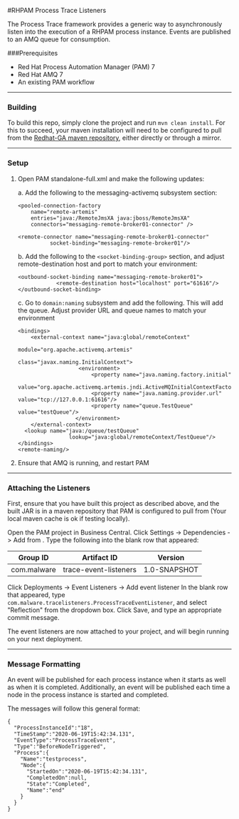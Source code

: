 #RHPAM Process Trace Listeners

The Process Trace framework provides a generic way to asynchronously listen into the execution of a 
RHPAM process instance. Events are published to an AMQ queue for consumption.

###Prerequisites
- Red Hat Process Automation Manager (PAM) 7
- Red Hat AMQ 7
- An existing PAM workflow

---
### Building

To build this repo, simply clone the project and run `mvn clean install`. 
For this to succeed, your maven installation will need to be configured to pull from 
the [Redhat-GA maven repository](https://access.redhat.com/maven-repository), either directly or through a mirror.

---
### Setup 
1. Open PAM standalone-full.xml and make the following updates:

    a. Add the following to the messaging-activemq subsystem section:
    ```
    <pooled-connection-factory   
        name="remote-artemis" 
        entries="java:/RemoteJmsXA java:jboss/RemoteJmsXA"  
        connectors="messaging-remote-broker01-connector" />
    
    <remote-connector name="messaging-remote-broker01-connector"            
              socket-binding="messaging-remote-broker01"/>
    ```
    
    b. Add the following to the `<socket-binding-group>` section, and adjust remote-destination host and port to match your environment:
    ```
    <outbound-socket-binding name="messaging-remote-broker01">
                <remote-destination host="localhost" port="61616"/>
    </outbound-socket-binding>
    ```
   
   c. Go to `domain:naming` subsystem and add the following. This will add the queue. Adjust provider URL and queue names to match your environment
    ````
    <bindings>
        <external-context name="java:global/remoteContext"           
                                    module="org.apache.activemq.artemis" 
                                        class="javax.naming.InitialContext">
                       <environment>
                           <property name="java.naming.factory.initial"     
                             value="org.apache.activemq.artemis.jndi.ActiveMQInitialContextFactory"/>
                           <property name="java.naming.provider.url" value="tcp://127.0.0.1:61616"/>
                           <property name="queue.TestQueue" value="testQueue"/>
                      </environment>
        </external-context>
      <lookup name="java:/queue/testQueue" 
                    lookup="java:global/remoteContext/TestQueue"/>
    </bindings>
    <remote-naming/>
    ````
2. Ensure that AMQ is running, and restart PAM


---
### Attaching the Listeners
First, ensure that you have built this project as described above, and the built JAR is in a maven 
repository that PAM is configured to pull from (Your local maven cache is ok if testing locally).

Open the PAM project in Business Central. Click Settings -> Dependencies -> Add from . Type the following into the blank row that appeared:

| Group ID	| Artifact ID 	| Version |
|---	    |---	        |---	  |
|com.malware  |trace-event-listeners  | 1.0-SNAPSHOT |

Click Deployments -> Event Listeners -> Add event listener
In the blank row that appeared, type `com.malware.tracelisteners.ProcessTraceEventListener`, and select "Reflection" from the dropdown box.
Click Save, and type an appropriate commit message. 

The event listeners are now attached to your project, and will begin running on your next deployment. 

---
### Message Formatting
An event will be published for each process instance when it starts as well as when it is completed.
Additionally, an event will be published each time a node in the process instance is started and completed. 

The messages will follow this general format:
```
{ 
  "ProcessInstanceId":"18",
  "TimeStamp":"2020-06-19T15:42:34.131",
  "EventType":"ProcessTraceEvent",
  "Type":"BeforeNodeTriggered",
  "Process":{
    "Name":"testprocess",
    "Node":{
      "StartedOn":"2020-06-19T15:42:34.131",
      "CompletedOn":null,
      "State":"Completed",
      "Name":"end"
    }
  }
}
```

 